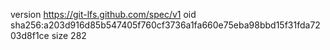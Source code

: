 version https://git-lfs.github.com/spec/v1
oid sha256:a203d916d85b547405f760cf3736a1fa660e75eba98bbd15f31fda7203d8f1ce
size 282
